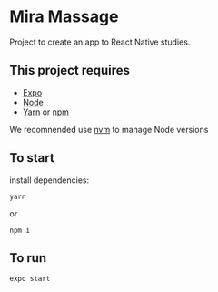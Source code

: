 # Mira Massage

Project to create an app to React Native studies.

## This project requires

- [Expo](https://expo.io/)
- [Node](https://nodejs.org/en/)
- [Yarn](https://yarnpkg.com/en/) or [npm](https://www.npmjs.com/)

We recomnended use [nvm](https://github.com/creationix/nvm) to manage Node versions

## To start

install dependencies:

```
yarn
```

or

```
npm i
```

## To run

```
expo start
```
